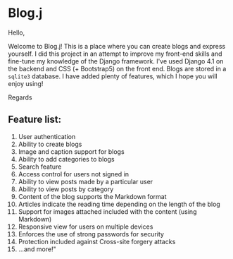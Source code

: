 # Blog.j

Hello,

Welcome to Blog.j! This is a place where you can create blogs and express yourself. I did this project in an attempt to improve my front-end skills and fine-tune my knowledge of the Django framework. I've used Django 4.1 on the backend and CSS (+ Bootstrap5) on the front end. Blogs are stored in a `sqlite3` database. I have added plenty of features, which I hope you will enjoy using!

Regards

## Feature list:
1. User authentication
2. Ability to create blogs
3. Image and caption support for blogs
4. Ability to add categories to blogs
5. Search feature
6. Access control for users not signed in
7. Ability to view posts made by a particular user
8. Ability to view posts by category
9. Content of the blog supports the Markdown format
10. Articles indicate the reading time depending on the length of the blog
11. Support for images attached included with the content (using Markdown)
12. Responsive view for users on multiple devices
13. Enforces the use of strong passwords for security
14. Protection included against Cross-site forgery attacks
15. …and more!"
